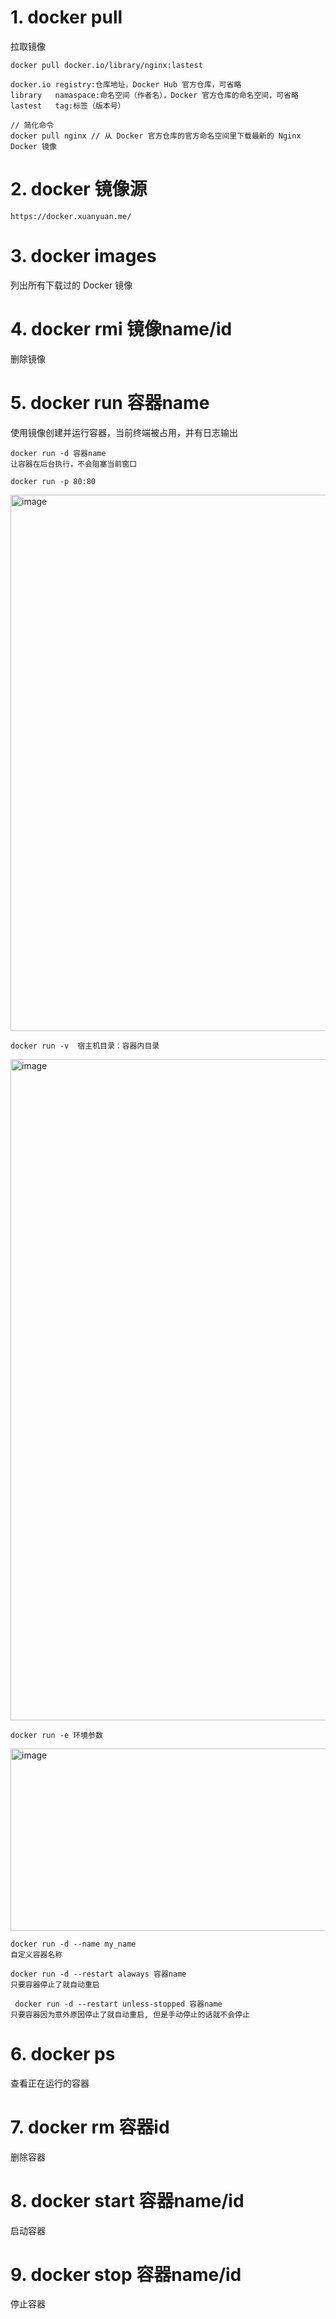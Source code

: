 # 1. docker pull
拉取镜像
```
docker pull docker.io/library/nginx:lastest

docker.io registry:仓库地址，Docker Hub 官方仓库，可省略
library   namaspace:命名空间（作者名），Docker 官方仓库的命名空间，可省略
lastest   tag:标签（版本号）

// 简化命令
docker pull nginx // 从 Docker 官方仓库的官方命名空间里下载最新的 Nginx Docker 镜像
```

# 2. docker 镜像源 
`https://docker.xuanyuan.me/`

# 3. docker images
列出所有下载过的 Docker 镜像

# 4. docker rmi 镜像name/id
删除镜像

# 5. docker run 容器name
使用镜像创建并运行容器，当前终端被占用，并有日志输出
```
docker run -d 容器name
让容器在后台执行，不会阻塞当前窗口
```

```
docker run -p 80:80
```
<img width="1770" height="858" alt="image" src="https://github.com/user-attachments/assets/d7113c56-546d-42b3-af04-29985f0b970c" />

```
docker run -v  宿主机目录：容器内目录
```
<img width="1618" height="1058" alt="image" src="https://github.com/user-attachments/assets/aa8e4346-9b21-4948-aed8-ea23cf9534dd" />

```
docker run -e 环境参数
```
<img width="1168" height="292" alt="image" src="https://github.com/user-attachments/assets/6eb8909c-2639-4f93-8dd6-75928a8be286" />

```
docker run -d --name my_name
自定义容器名称 
```

```
docker run -d --restart alaways 容器name
只要容器停止了就自动重启
```

```
 docker run -d --restart unless-stopped 容器name
只要容器因为意外原因停止了就自动重启, 但是手动停止的话就不会停止
```

# 6. docker ps 
 查看正在运行的容器

 # 7. docker rm 容器id
 删除容器

 # 8. docker start 容器name/id
 启动容器

 # 9. docker stop 容器name/id
 停止容器
